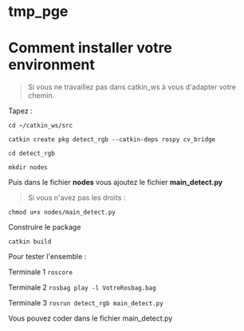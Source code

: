 # tmp_pge

# Comment installer votre environment

> Si vous ne travaillez pas dans catkin_ws à vous d'adapter votre chemin. 

Tapez : 

`cd ~/catkin_ws/src`

`catkin create pkg detect_rgb --catkin-deps rospy cv_bridge`

`cd detect_rgb`

`mkdir nodes`

Puis dans le fichier **nodes** vous ajoutez le fichier **main_detect.py**

> Si vous n'avez pas les droits :

`chmod u+x nodes/main_detect.py`

Construire le package 

`catkin build`

Pour tester l'ensemble :

Terminale 1 `roscore` 

Terminale 2 `rosbag play -l VotreRosbag.bag`

Terminale 3 `rosrun detect_rgb main_detect.py`

Vous pouvez coder dans le fichier main_detect.py
